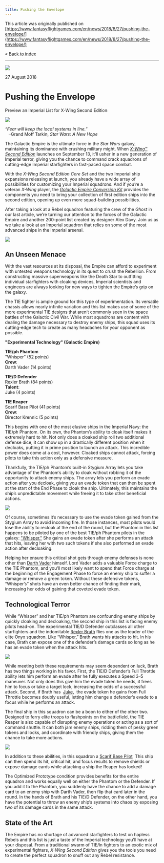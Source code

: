 ```yaml
---
title: Pushing the Envelope
---
```


This article was originally published on [https://www.fantasyflightgames.com/en/news/2018/8/27/pushing-the-envelope/](https://www.fantasyflightgames.com/en/news/2018/8/27/pushing-the-envelope/)

&laquo; [Back to index](../index.md)

---

![](swz07_preview2.jpg)

27 August 2018

Pushing the Envelope
====================

Preview an Imperial List for X-Wing Second Edition

![](swz01_box_left.png)

_“Fear will keep the local systems in line.”_  
   –Grand Moff Tarkin, _Star Wars: A New Hope_

The Galactic Empire is the ultimate force in the _Star Wars_ galaxy, maintaining its dominance with crushing military might. When [_X-Wing_™ _Second Edition_](https://www.fantasyflightgames.com/en/products/x-wing-second-edition/) launches on September 13, it’ll usher in a new generation of Imperial terror, giving you the chance to command crack squadrons of cutting-edge Imperial starfighters in fast-paced space combat.

With the _X-Wing Second Edition Core Set_ and the two Imperial ship expansions releasing at launch, you already have a wide array of possibilities for customizing your Imperial squadrons. And if you’re a veteran _X-Wing_ player, the _[_Galactic Empire Conversion Kit_](https://www.fantasyflightgames.com/en/products/x-wing-second-edition/products/galactic-empire-conversion-kit/)_ provides the components you need to bring your collection of first edition ships into the second edition, opening up even more squad-building possibilities.  

After taking a look at a Rebel squadron featuring the crew of the _Ghost_ in our last article, we’re turning our attention to the forces of the Galactic Empire and another 200-point list created by designer Alex Davy. Join us as we take a look at an Imperial squadron that relies on some of the most advanced ships in the Imperial arsenal.

![](swz07_a2_ships.png)

An Unseen Menace
----------------

With the vast resources at its disposal, the Empire can afford to experiment with untested weapons technology in its quest to crush the Rebellion. From constructing massive superweapons like the Death Star to outfitting individual starfighters with cloaking devices, Imperial scientists and engineers are always looking for new ways to tighten the Empire’s grip on the galaxy.

The TIE fighter is ample ground for this type of experimentation. Its versatile chassis allows nearly infinite variation and this list makes use of some of the more experimental TIE designs that aren’t commonly seen in the space battles of the Galactic Civil War. While most squadrons are content with dealing the damage necessary to destroy enemy ships, this squad uses its cutting-edge tech to create as many headaches for your opponent as possible.

**"Experimental Technology" (Galactic Empire)**

**TIE/ph Phantom**  
"Whisper" (52 points)  
**Crew:**  
Darth Vader (14 points)

**TIE/D Defender**  
Rexler Brath (84 points)  
**Talent:**  
Juke (4 points)

**TIE Reaper**  
Scarif Base Pilot (41 points)  
**Crew:**  
Director Krennic (5 points)

This begins with one of the most elusive ships in the Imperial Navy: the TIE/ph Phantom. On its own, the Phantom’s ability to cloak itself makes it extremely hard to hit. Not only does a cloaked ship roll two additional defense dice, it can show up in a drastically different position when it decloaks, putting it in prime position to launch an attack. This incredible power does come at a cost, however. Cloaked ships cannot attack, forcing pilots to take this action only as a defensive measure.

Thankfully, the TIE/ph Phantom’s built-in Stygium Array lets you take advantage of the Phantom’s ability to cloak without robbing it of the opportunity to attack enemy ships. The array lets you perform an evade action after you decloak, giving you an evade token that can then be spent at the start of the End Phase to cloak the ship. Ultimately, this maintains the ship’s unpredictable movement while freeing it to take other beneficial actions.

![](swz07_a2_whisper_upgrades.png)

Of course, sometimes it’s necessary to use the evade token gained from the Stygium Array to avoid incoming fire. In those instances, most pilots would lose the ability to recloak at the end of the round, but the Phantom in this list happens to be piloted by one of the best TIE/ph Phantom pilots in the galaxy: ["Whisper."](swz07_a2_whisper.png) She gains an evade token after she performs an attack that hits, leaving her with two such tokens if she also performed an evade action after decloaking.

Helping her ensure this critical shot gets through enemy defenses is none other than [Darth Vader](swz07_a2_darth-vader.png) himself. Lord Vader adds a valuable Force charge to the TIE Phantom, and you’ll most likely want to spend that Force charge at the beginning of the Engagement Phase to force an enemy ship to suffer a damage or remove a green token. Without these defensive tokens, “Whisper’s” shots have an even better chance of finding their mark, increasing her odds of gaining that coveted evade token. 

Technological Terror
--------------------

While “Whisper” and her TIE/ph Phantom are confounding enemy ships by quickly cloaking and decloaking, the second ship in this list is facing enemy pilots head-on. The experimental TIE/D Defender outclasses all other starfighters and the indomitable [Rexler Brath](swz07_a2_rexler_brath.png) flies one as the leader of the elite Onyx squadron. Like “Whisper,” Brath wants his attacks to hit. In his case, Brath can expose one of the defender’s damage cards so long as he has an evade token when the attack hits.

![](swz07_a2_rexler_upgrades.png)

While meeting both these requirements may seem dependent on luck, Brath has two things working in his favor. First, the TIE/D Defender’s Full Throttle ability lets him perform an evade after he fully executes a Speed 3–5 maneuver. Not only does this give him the evade token he needs, it frees him to focus or take a target lock, increasing the odds of a successful attack. Second, if Brath has  [Juke,](swz14_juke.png)  the evade token he gains from Full Throttle becomes doubly useful, letting him change a defender’s evade to a focus while he performs an attack.

The final ship in this squadron can be a boon to either of the other two. Designed to ferry elite troops to flashpoints on the battlefield, the TIE Reaper is also capable of disrupting enemy operations or acting as a sort of command shuttle. It can both jam enemy ships, ridding them of pesky green tokens and locks, and coordinate with friendly ships, giving them the chance to take more actions.

![](swz07_a2_scarif-pilot_upgrades.png)

In addition to these abilities, in this squadron a [Scarif Base Pilot](swz07_a2_scarif-pilot.png)  This ship can then spend its hit, critical hit, and focus results to remove shields or expose damage cards while attacking a ship the Reaper has locked!

The Optimized Prototype condition provides benefits for the entire squadron and works equally well on either the Phantom or the Defender. If you add it to the Phantom, you suddenly have the chance to add a damage card to an enemy ship with Darth Vader, then flip that card later in the round. In the hands of Brath and his TIE/D Defender, on the other hand, you have the potential to throw an enemy ship’s systems into chaos by exposing two of its damage cards in the same attack. 

State of the Art
----------------

The Empire has no shortage of advanced starfighters to test on hapless Rebels and this list is just a taste of the Imperial technology you’ll have at your disposal. From a traditional swarm of TIE/ln fighters to an exotic mix of experimental fighters, _X-Wing Second Edition_ gives you the tools you need to create the perfect squadron to snuff out any Rebel resistance.

[](http://community.fantasyflightgames.com/index.php?/forum/222-x-wing/)